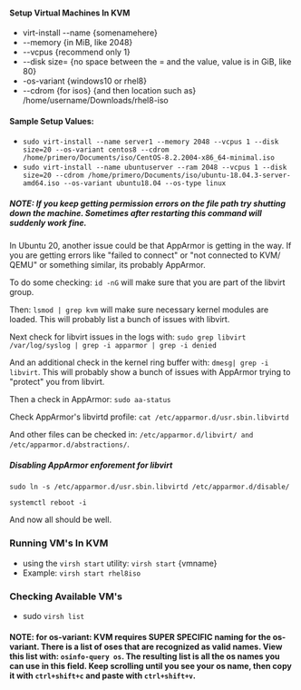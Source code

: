 #### Setup Virtual Machines In KVM
- virt-install --name {somenamehere}
- --memory {in MiB, like 2048}
- --vcpus {recommend only 1}
- --disk size= {no space between the = and the value, value is in GiB, like 80}
- -os-variant {windows10 or rhel8}
- --cdrom {for isos} {and then location such as} /home/username/Downloads/rhel8-iso

#### Sample Setup Values: 
- `sudo virt-install --name server1 --memory 2048 --vcpus 1 --disk size=20 --os-variant centos8 --cdrom /home/primero/Documents/iso/CentOS-8.2.2004-x86_64-minimal.iso`
- `sudo virt-install --name ubuntuserver --ram 2048 --vcpus 1 --disk size=20 --cdrom /home/primero/Documents/iso/ubuntu-18.04.3-server-amd64.iso --os-variant ubuntu18.04 --os-type linux`
##### NOTE: If you keep getting permission errors on the file path try shutting down the machine. Sometimes after restarting this command will suddenly work fine.
In Ubuntu 20, another issue could be that AppArmor is getting in the way. If you are getting errors like "failed to connect" or "not connected to KVM/ QEMU" or something similar, its probably AppArmor.

To do some checking: `id -nG` will make sure that you are part of the libvirt group.

Then: `lsmod | grep kvm` will make sure necessary kernel modules are loaded. This will probably list a bunch of issues with libvirt.

Next check for libvirt issues in the logs with: `sudo grep libvirt /var/log/syslog | grep -i apparmor | grep -i denied`

And an additional check in the kernel ring buffer with: `dmesg| grep -i libvirt`. This will probably show a bunch of issues with AppArmor trying to "protect" you from libvirt.

Then a check in AppArmor: `sudo aa-status`

Check AppArmor's libvirtd profile: `cat /etc/apparmor.d/usr.sbin.libvirtd`

And other files can be checked in: `/etc/apparmor.d/libvirt/ and /etc/apparmor.d/abstractions/`.

##### Disabling AppArmor enforement for libvirt
`sudo ln -s /etc/apparmor.d/usr.sbin.libvirtd /etc/apparmor.d/disable/`

`systemctl reboot -i`

And now all should be well.


### Running VM's In KVM
- using the `virsh start` utility: `virsh start` {vmname}
- Example: `virsh start rhel8iso`

### Checking Available VM's
- sudo `virsh list`

#### NOTE: for os-variant: KVM requires SUPER SPECIFIC naming for the os-variant. There is a list of oses that are recognized as valid names. View this list with: `osinfo-query os`. The resulting list is all the os names you can use in this field. Keep scrolling until you see your os name, then copy it with `ctrl+shift+c` and paste with `ctrl+shift+v`.
